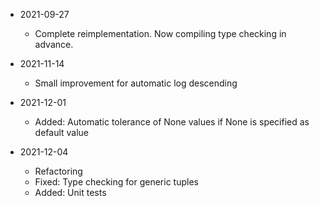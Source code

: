 * 2021-09-27
	* Complete reimplementation. Now compiling type checking in advance.

* 2021-11-14
	* Small improvement for automatic log descending

* 2021-12-01
	* Added: Automatic tolerance of None values if None is specified as default value

* 2021-12-04
	* Refactoring
	* Fixed: Type checking for generic tuples
	* Added: Unit tests

